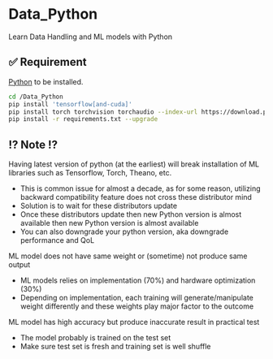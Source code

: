 # Data_Python
Learn Data Handling and ML models with Python

## ✅ Requirement
[Python](https://www.python.org/) to be installed.
```bash
cd /Data_Python
pip install 'tensorflow[and-cuda]'
pip install torch torchvision torchaudio --index-url https://download.pytorch.org/whl/cu126
pip install -r requirements.txt --upgrade
```

## ⁉️ Note ⁉️
Having latest version of python (at the earliest) will break installation of ML libraries such as Tensorflow, Torch, Theano, etc.
  - This is common issue for almost a decade, as for some reason, utilizing backward compatibility feature does not cross these distributor mind
  - Solution is to wait for these distributors update
  - Once these distributors update then new Python version is almost available then new Python version is almost available
  - You can also downgrade your python version, aka downgrade performance and QoL

ML model does not have same weight or (sometime) not produce same output
  - ML models relies on implementation (70%) and hardware optimization (30%)
  - Depending on implementation, each training will generate/manipulate weight differently and these weights play major factor to the outcome

ML model has high accuracy but produce inaccurate result in practical test
  - The model probably is trained on the test set
  - Make sure test set is fresh and training set is well shuffle

